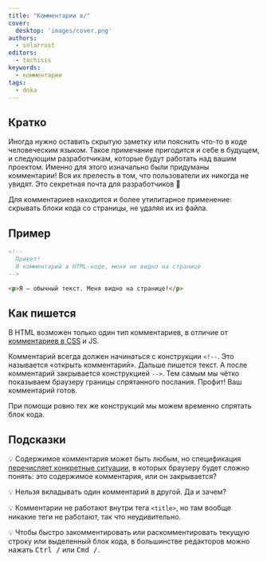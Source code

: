 ```yaml
---
title: "Комментарии в/"
cover:
  desktop: 'images/cover.png'
authors:
  - solarrust
editors:
  - tachisis
keywords:
  - комментарии
tags:
  - doka
---
```


## Кратко

Иногда нужно оставить скрытую заметку или пояснить что-то в коде человеческим языком. Такое примечание пригодится и себе в будущем, и следующим разработчикам, которые будут работать над вашим проектом. Именно для этого изначально были придуманы комментарии! Вся их прелесть в том, что пользователи их никогда не увидят. Это секретная почта для разработчиков 🤫

Для комментариев находится и более утилитарное применение: скрывать блоки кода со страницы, не удаляя их из файла.

## Пример

```html
<!--
  Привет!
  Я комментарий в HTML-коде, меня не видно на странице
-->

<p>Я — обычный текст. Меня видно на странице!</p>
```

## Как пишется

В HTML возможен только один тип комментариев, в отличие от [комментариев в CSS](/css/css-comments) и JS.

Комментарий всегда должен начинаться с конструкции `<!--`. Это называется «открыть комментарий». Дальше пишется текст. А после комментарий закрывается конструкцией `-->`. Тем самым мы чётко показываем браузеру границы спрятанного послания. Профит! Ваш комментарий готов.

При помощи ровно тех же конструкций мы можем временно спрятать блок кода.

## Подсказки

💡 Содержимое комментария может быть любым, но спецификация [перечисляет конкретные ситуации](https://html.spec.whatwg.org/multipage/syntax.html#comments), в которых браузеру будет сложно понять: это содержимое комментария, или он закрывается?

💡 Нельзя вкладывать один комментарий в другой. Да и зачем?

💡 Комментарии не работают внутри тега `<title>`, но там вообще никакие теги не работают, так что неудивительно.

💡 Чтобы быстро закомментировать или раскомментировать текущую строку или выделенный блок кода, в большинстве редакторов можно нажать <kbd>Ctrl /</kbd> или <kbd>Cmd /</kbd>.
